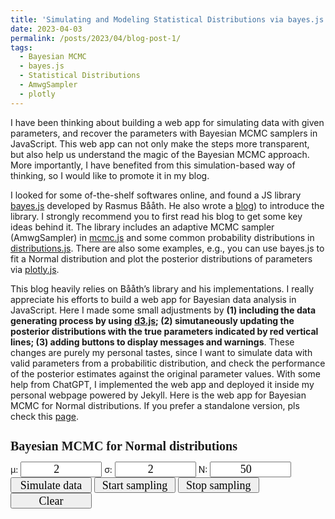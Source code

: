 ```yaml
---
title: 'Simulating and Modeling Statistical Distributions via bayes.js'
date: 2023-04-03
permalink: /posts/2023/04/blog-post-1/
tags:
  - Bayesian MCMC
  - bayes.js
  - Statistical Distributions
  - AmwgSampler
  - plotly
---
```


I have been thinking about building a web app for simulating data with given parameters, and recover the parameters with Bayesian MCMC samplers in JavaScript. This web app can not only make the steps more transparent, but also help us understand the magic of the Bayesian MCMC approach. More importantly, I have benefited from this simulation-based way of thinking, so I would like to promote it in my blog.

I looked for some of-the-shelf softwares online, and found a JS library [bayes.js](https://github.com/rasmusab/bayes.js) developed by Rasmus Bååth. He also wrote a [blog](https://www.sumsar.net/blog/2015/12/bayes-js-a-small-library-for-doing-mcmc-in-the-browser/)) to introduce the library. I strongly recommend you to first read his blog to get some key ideas behind it. The library includes an adaptive MCMC sampler (AmwgSampler) in [mcmc.js](https://raw.githubusercontent.com/rasmusab/bayes.js/master/mcmc.js) and some common probability distributions in [distributions.js](https://raw.githubusercontent.com/rasmusab/bayes.js/master/distributions.js). There are also some examples, e.g., you can use bayes.js to fit a Normal distribution and plot the posterior distributions of parameters via [plotly.js](https://cdn.plot.ly/plotly-latest.min.js).

This blog heavily relies on Bååth’s library and his implementations. I really appreciate his efforts to build a web app for Bayesian data analysis in JavaScript. Here I made some small adjustments by **(1) including the data generating process by using** [**d3.js**](https://cdnjs.cloudflare.com/ajax/libs/d3/3.5.5/d3.min.js)**; (2) simutaneously updating the posterior distributions with the true parameters indicated by red vertical lines; (3) adding buttons to display messages and warnings**. These changes are purely my personal tastes, since I want to simulate data with valid parameters from a probabilitic distribution, and check the performance of the posterior estimates against the original parameter values. With some help from ChatGPT, I implemented the web app and deployed it inside my personal webpage powered by Jekyll. Here is the web app for Bayesian MCMC for Normal distributions. If you prefer a standalone version, pls check this [page](https://jakejing.github.io/bayes_mcmc_plot/).

<html lang="en">

  <head>
    <meta charset="UTF-8" />
    <title>Simulating and modeling Normal distributions via bayes.js</title>
    <meta name="viewport" content="width=device-width, initial-scale=1" />
    <h1>Bayesian MCMC for Normal distributions</h1>
    <style>
    h1 {
		  font-family: 'Times New Roman', Times, serif;
		  font-size: 20px;
			}
    .input-cell {
    width: 130px;
    height: 25px;
    text-align: center;
    font-family: 'Times New Roman', Times, serif;
    font-size: 18px;
		}
</style>
  </head>
  <body>
    <script
      src="https://cdnjs.cloudflare.com/ajax/libs/d3/3.5.5/d3.min.js"
      charset="utf-8"
    ></script>
    <script src="https://rawgit.com/rasmusab/bayes.js/master/mcmc.js"></script>
    <script src="https://rawgit.com/rasmusab/bayes.js/master/distributions.js"></script>
    <script src="https://cdnjs.cloudflare.com/ajax/libs/jquery/2.1.3/jquery.min.js"></script>
    <script src="https://d3js.org/d3-random.v2.min.js"></script>
    <script src="https://cdn.plot.ly/plotly-latest.min.js"></script>
    <div class="input-container">
      <label
        >μ:
        <input
          name="mu"
          id="mu"
          type="number"
          step="any"
          value="2"
          class="input-cell"
      /></label>
      <label
        >σ:
        <input
          name="sd"
          type="number"
          id="sd"
          min="0"
          value="2"
          step="any"
          class="input-cell"
      /></label>
      <label
        >N:
        <input
          name="n"
          type="number"
          min="1"
          value="50"
          id="n"
          class="input-cell"
      /></label>
      <button id="simulate" class="input-cell">Simulate data</button>
      <button id="startMCMC" class="input-cell">Start sampling</button>
      <button id="stopMCMC" class="input-cell">Stop sampling</button>
      <button id="clearMCMC" class="input-cell">Clear</button>
    </div>
    <div id="message"></div>
    <div id="mcmc_plots_div"></div>

  <script>
      // Get DOM elements
    const muInput = document.getElementById("mu");
    const sdInput = document.getElementById("sd");
    const nInput = document.getElementById("n");
    const messageDiv = document.getElementById("message");
    const simulateButton = document.getElementById("simulate");
    const startsampling = document.getElementById("startMCMC");
    const stopsampling = document.getElementById("stopMCMC");
    const clearsampling = document.getElementById("clearMCMC");

    // Define the global variables data
    let data = [];
    // global Input_params for the vertical lines in the plot
    let Input_params = {
      μ: parseFloat(muInput.value),
      σ: parseFloat(sdInput.value),
    };
    
    // Add event listener for the "Simulate" button
    simulateButton.addEventListener("click", function () {
      const mu = parseFloat(muInput.value);
      const sd = parseFloat(sdInput.value);
      const n = parseInt(nInput.value);
      // Check if the initial values are valid
      if (sd <= 0 || n < 1) {
        window.alert("Invalid parameter!");
      } else {
        const sim = d3.range(n).map(function () {
          return d3.randomNormal(mu, sd)();
        });
        if (sim.length > 0) {
          data = sim;
          Input_params["μ"] = mu;
          Input_params["σ"] = sd;
          window.alert("Simulation done, and pls start sampling!");
        } else {
          window.alert("Please simulate data first!");
        }
      }
    });
    
    var params = {
      μ: { type: "real" },
      σ: { type: "real", lower: 0 },
    };
    var param_names = Object.keys(params);
    var params_to_plot = Object.keys(params);
    
    var log_post = function (state, data) {
      var log_post = 0;
      // Priors
      log_post += ld.norm(state.μ, 0, 100);
      log_post += ld.unif(state.σ, 0, 100);
      // Likelihood
      for (var i = 0; i < data.length; i++) {
        log_post += ld.norm(data[i], state.μ, state.σ);
      }
      return log_post;
    };
    
    // Setting up the plots
    var plot_margins = { l: 40, r: 10, b: 40, t: 40, pad: 4 };
    let sampler = new mcmc.AmwgSampler(params, log_post, data);
    sampler.burn(1000);
    let samples = sampler.sample(1);
    
    for (var i = 0; i < params_to_plot.length; i++) {
      var param = params_to_plot[i];
      $("div#mcmc_plots_div").append(
        "<div>" +
          '<div id = "' +
          param +
          "_trace_div" +
          '" style="width:350px;height:250px;display: inline-block;"></div>' +
          '<div id = "' +
          param +
          "_hist_div" +
          '" style="width:350px;height:250px;display: inline-block;"></div>' +
          "</div>"
      );
      Plotly.plot($("div#" + param + "_trace_div")[0], [{ y: samples[param] }], {
        margin: plot_margins,
        title: "Traceplot of " + param,
      });
      Plotly.plot(
        $("div#" + param + "_hist_div")[0],
        [{ x: samples[param], type: "histogram" }],
        { margin: plot_margins, title: "Posterior of " + param }
      );
    }
    
    function update_trace_plots() {
      for (var i = 0; i < params_to_plot.length; i++) {
        var param = params_to_plot[i];
        Plotly.restyle($("div#" + param + "_trace_div")[0], {
          y: [samples[param]],
        });
      }
    }
    
    function update_histograms() {
      for (var i = 0; i < params_to_plot.length; i++) {
        // Create a histogram trace
        // var histogramData = {
        //   x: [samples[param]],
        //   type: "histogram",
        // };
    
        var param = params_to_plot[i];
        Plotly.restyle($("div#" + param + "_hist_div")[0], {
          x: [samples[param]],
          xbins: {},
        });
        const y_max = parseFloat(
          document.getElementById(param + "_hist_div")["layout"]["yaxis"][
            "range"
          ][1]
        );
        Plotly.relayout($("div#" + param + "_hist_div")[0], {
          // yaxis: { range: [0, y_max] },
          shapes: [
            {
              type: "line",
              x0: Input_params[param],
              y0: 0,
              x1: Input_params[param],
              y1: y_max * 0.95, // 0.95 is the best scale
              // y1: null,
              line: {
                color: "red",
                width: 4,
                dash: "dash",
              },
            },
          ],
        });
      }
    }
    
    var clear_samples = function () {
      samples = sampler.sample(1);
      update_trace_plots();
      // update_histograms(); // replace this with the following code
      clearTimeout(sample_loop_timeout_id);
      for (var i = 0; i < params_to_plot.length; i++) {
        var param = params_to_plot[i];
        Plotly.restyle($("div#" + param + "_hist_div")[0], {
          x: [samples[param]],
          xbins: {},
        });
        Plotly.relayout($("div#" + param + "_hist_div")[0], {
          // yaxis: { range: [0, 1] },
          yaxis: { range: null },
          shapes: null,
        });
      }
    };
    
    var sample_loop_timeout_id;
    var sample_loop = function (params, log_post, data) {
      var n_samples = Math.min(250, Math.ceil(samples[param_names[0]].length / 10));
      var more_samples = sampler.sample(n_samples);
      for (var i = 0; i < param_names.length; i++) {
        var param = param_names[i];
        Array.prototype.push.apply(samples[param], more_samples[param]);
      }
      update_trace_plots();
      update_histograms();
      sample_loop_timeout_id = setTimeout(sample_loop, 1);
    };
    
    var stop_sample_loop = function () {
      clearTimeout(sample_loop_timeout_id);
      update_trace_plots();
      update_histograms();
    };
    
    // Add event listener for the "startsampling" button
    startsampling.addEventListener("click", function () {
      // if sampling has begun once (bcs stopMCMC.disabled is true), continue the sampling
      if (document.getElementById("stopMCMC").disabled) {
        sample_loop(params, log_post, data);
        document.getElementById("stopMCMC").disabled = false;
      } else {
        if (data.length > 0) {
          this.disabled = true;
          document.getElementById("stopMCMC").disabled = false;
          // update the sampler with new data after the click
          sampler = new mcmc.AmwgSampler(params, log_post, data);
          sampler.burn(1000);
          samples = sampler.sample(1);
          sample_loop(params, log_post, data);
        } else {
          window.alert("Please simulate data first!");
        }
      }
    });
    
    // Add event listener for the "stopsampling" button
    stopsampling.addEventListener("click", function () {
      if (data.length > 0) {
        this.disabled = true;
        document.getElementById("startMCMC").disabled = false;
        stop_sample_loop();
      } else {
        window.alert("Please simulate data first!");
      }
    });
    
    // Add event listener for the "clearsampling" button
    clearsampling.addEventListener("click", function () {
      if (data.length > 0) {
        document.getElementById("startMCMC").disabled = false;
        document.getElementById("stopMCMC").disabled = false;
        clear_samples();
      } else {
        window.alert("Please simulate data first!");
      }
    });
  </script>
  </body>
</html>

